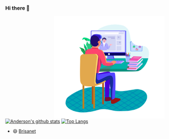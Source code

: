 ### Hi there 👋

<img align="right" src="https://github.com/AndersonS7/AndersonS7/blob/main/img/man-computer.png" width="350"/>

[![Anderson's github stats](https://github-readme-stats.vercel.app/api?username=AndersonS7&show_icons=true&theme=dracula)](https://github.com/anuraghazra/github-readme-stats)
[![Top Langs](https://github-readme-stats.vercel.app/api/top-langs/?username=AndersonS7&layout=compact&theme=dracula)](https://github.com/anuraghazra/github-readme-stats)
</div>

- 😄 [Brisanet](https://www.brisanet.com.br/)


<!--
**AndersonS7/AndersonS7** is a ✨ _special_ ✨ repository because its `README.md` (this file) appears on your GitHub profile.

Here are some ideas to get you started:

- 🔭 I’m currently working on ...
- 🌱 I’m currently learning ...
- 👯 I’m looking to collaborate on ...
- 🤔 I’m looking for help with ...
- 💬 Ask me about ...
- 📫 How to reach me: ...
- 😄 Pronouns: ...
- ⚡ Fun fact: ...
-->
